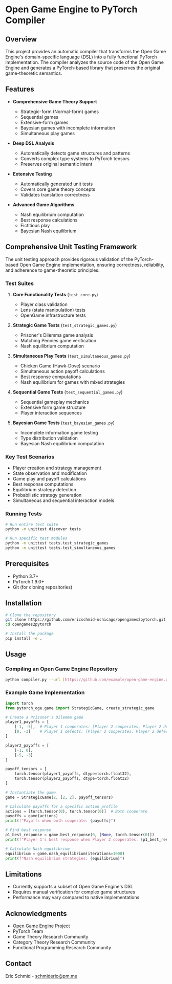 # Open Game Engine to PyTorch Compiler

## Overview

This project provides an automatic compiler that transforms the Open Game Engine's domain-specific language (DSL) into a fully functional PyTorch implementation. The compiler analyzes the source code of the Open Game Engine and generates a PyTorch-based library that preserves the original game-theoretic semantics.

## Features

- **Comprehensive Game Theory Support**
  - Strategic-form (Normal-form) games
  - Sequential games
  - Extensive-form games 
  - Bayesian games with incomplete information
  - Simultaneous play games

- **Deep DSL Analysis**
  - Automatically detects game structures and patterns
  - Converts complex type systems to PyTorch tensors
  - Preserves original semantic intent

- **Extensive Testing**
  - Automatically generated unit tests
  - Covers core game theory concepts
  - Validates translation correctness

- **Advanced Game Algorithms**
  - Nash equilibrium computation
  - Best response calculations
  - Fictitious play
  - Bayesian Nash equilibrium

## Comprehensive Unit Testing Framework

The unit testing approach provides rigorous validation of the PyTorch-based Open Game Engine implementation, ensuring correctness, reliability, and adherence to game-theoretic principles.

### Test Suites

1. **Core Functionality Tests** (`test_core.py`)
   - Player class validation
   - Lens (state manipulation) tests
   - OpenGame infrastructure tests

2. **Strategic Game Tests** (`test_strategic_games.py`)
   - Prisoner's Dilemma game analysis
   - Matching Pennies game verification
   - Nash equilibrium computation

3. **Simultaneous Play Tests** (`test_simultaneous_games.py`)
   - Chicken Game (Hawk-Dove) scenario
   - Simultaneous action payoff calculations
   - Best response computations
   - Nash equilibrium for games with mixed strategies

4. **Sequential Game Tests** (`test_sequential_games.py`)
   - Sequential gameplay mechanics
   - Extensive form game structure
   - Player interaction sequences

5. **Bayesian Game Tests** (`test_bayesian_games.py`)
   - Incomplete information game testing
   - Type distribution validation
   - Bayesian Nash equilibrium computation

### Key Test Scenarios

- Player creation and strategy management
- State observation and modification
- Game play and payoff calculations
- Best response computations
- Equilibrium strategy detection
- Probabilistic strategy generation
- Simultaneous and sequential interaction models

### Running Tests

```bash
# Run entire test suite
python -m unittest discover tests

# Run specific test modules
python -m unittest tests.test_strategic_games
python -m unittest tests.test_simultaneous_games
```

## Prerequisites

- Python 3.7+
- PyTorch 1.9.0+
- Git (for cloning repositories)

## Installation

```bash
# Clone the repository
git clone https://github.com/ericschmid-uchicago/opengames2pytorch.git
cd opengames2pytorch

# Install the package
pip install -e .
```

## Usage

### Compiling an Open Game Engine Repository

```bash
python compiler.py --url [https://github.com/example/open-game-engine.git](https://github.com/CyberCat-Institute/open-game-engine/) --output ./pytorch_oge
```

### Example Game Implementation

```python
import torch
from pytorch_oge.game import StrategicGame, create_strategic_game

# Create a Prisoner's Dilemma game
player1_payoffs = [
    [-1, -5],  # Player 1 cooperates: [Player 2 cooperates, Player 2 defects]
    [0, -3]    # Player 1 defects: [Player 2 cooperates, Player 2 defects]
]

player2_payoffs = [
    [-1, 0],   
    [-5, -3]   
]

payoff_tensors = [
    torch.tensor(player1_payoffs, dtype=torch.float32),
    torch.tensor(player2_payoffs, dtype=torch.float32)
]

# Instantiate the game
game = StrategicGame(2, [2, 2], payoff_tensors)

# Calculate payoffs for a specific action profile
actions = [torch.tensor(0), torch.tensor(0)]  # Both cooperate
payoffs = game(actions)
print(f"Payoffs when both cooperate: {payoffs}")

# Find best response
p1_best_response = game.best_response(0, [None, torch.tensor(0)])
print(f"Player 1's best response when Player 2 cooperates: {p1_best_response}")

# Calculate Nash equilibrium
equilibrium = game.nash_equilibrium(iterations=1000)
print(f"Nash equilibrium strategies: {equilibrium}")
```

## Limitations

- Currently supports a subset of Open Game Engine's DSL
- Requires manual verification for complex game structures
- Performance may vary compared to native implementations

## Acknowledgments

- [Open Game Engine](https://github.com/CyberCat-Institute/open-game-engine/) Project
- PyTorch Team
- Game Theory Research Community
- Category Theory Research Community
- Functional Programming Research Community

## Contact

Eric Schmid - schmideric@pm.me

